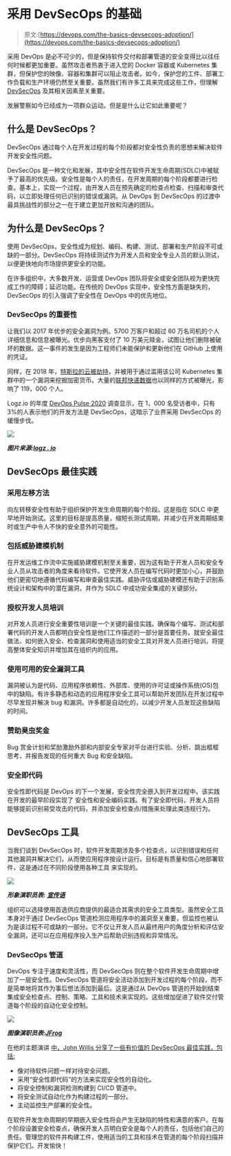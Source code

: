 # 采用 DevSecOps 的基础

> 原文:[https://devops.com/the-basics-devsecops-adoption/](https://devops.com/the-basics-devsecops-adoption/)

采用 DevOps 是必不可少的，但是保持软件交付和部署管道的安全变得比以往任何时候都更加重要。虽然攻击者热衷于进入您的 Docker 容器或 Kubernetes 集群，但保护您的映像、容器和集群可以阻止攻击者。如今，保护您的工件、部署工作负载和生产环境仍然至关重要。虽然我们有许多工具来完成这些工作，但理解 [DevSecOps](https://devops.com/?s=DevSecOps) 及其相关因素至关重要。

发展警察如今已经成为一项群众运动。但是是什么让它如此重要呢？

## 什么是 DevSecOps？

DevSecOps 通过每个人在开发过程的每个阶段都对安全性负责的思想来解决软件开发安全性问题。

DevSecOps 是一种文化和发展，其中安全性在软件开发生命周期(SDLC)中被赋予了最高的优先级。安全性是每个人的责任，在开发周期的每个阶段都要进行检查。基本上，实现一个过程，由开发人员在预先确定的检查点检查、扫描和审查代码，以立即处理任何已识别的错误或漏洞。从 DevOps 到 DevSecOps 的过渡中最具挑战性的部分之一在于建立更加开放和沟通的团队。

## 为什么是 DevSecOps？

使用 DevSecOps，安全性成为规划、编码、构建、测试、部署和生产阶段不可或缺的一部分。DevSecOps 将持续测试作为开发人员和安全专业人员的默认测试，以便更快地向市场提供更安全的功能。

在许多组织中，大多数开发、运营或 DevOps 团队将安全或安全团队视为更快完成工作的障碍；延迟功能。在传统的 DevOps 实现中，安全性方面是缺失的，DevSecOps 的引入强调了安全性在 DevOps 中的优先地位。

### DevSecOps 的重要性

让我们以 2017 年优步的安全漏洞为例。5700 万客户和超过 60 万名司机的个人详细信息和信息被曝光。优步向黑客支付了 10 万美元赎金，试图让他们删除被破坏的数据。这一事件的发生是因为工程师们未能保护和更新他们在 GitHub 上使用的凭证。

同样，在 2018 年，[特斯拉的云被劫持](https://www.infosecurity-magazine.com/opinions/tesla-hack-cryptojacking-warning/)，并被用于通过滥用该公司 Kubernetes 集群中的一个漏洞来挖掘加密货币。大量的[联邦快递数据](https://arstechnica.com/information-technology/2018/02/fedex-customer-data-left-online-for-anyone-to-rifle-through/)也以同样的方式被曝光，影响了 119，000 个人。

Logz.io 的年度 [DevOps Pulse 2020](https://logz.io/blog/devsecops-adoption-barriers/) 调查显示，在 1，000 名受访者中，只有 3%的人表示他们的开发方法是 DevSecOps，这暗示了业界采用 DevSecOps 的缓慢步伐。

![](../Images/c6c3163d83acd3c6d1b6b76e490a7fa9.png)

***图片来源:***[***logz . io***](https://logz.io/blog/devsecops-adoption-barriers/)

## DevSecOps 最佳实践

### 采用左移方法

向左转移安全性有助于组织保护开发生命周期的每个阶段。这是指在 SDLC 中更早地开始测试。这里的目标是提高质量，缩短长测试周期，并减少在开发周期结束时或生产中令人不快的安全意外的可能性。

### 包括威胁建模机制

在开发运维工作流中实施威胁建模机制至关重要，因为这有助于开发人员和安全专业人员从攻击者的角度来看待软件。它使开发人员在编写代码时更加小心，并鼓励他们更密切地遵循代码编写和审查最佳实践。威胁评估或威胁建模还有助于识别系统设计和架构中的潜在漏洞，并作为 SDLC 中成功安全集成的关键部分。

### 授权开发人员培训

对开发人员进行安全重要性培训是一个关键的最佳实践。确保每个编写、测试和部署代码的开发人员都明白安全性是他们工作描述的一部分是首要任务。就安全最佳做法、如何嵌入安全、检查漏洞和使用适当的安全工具对开发人员进行培训，将提高整体安全知识并增加其在组织内的应用。

### 使用可用的安全漏洞工具

漏洞被认为是代码、应用程序依赖性、外部库、使用的许可证或操作系统(OS)包中的缺陷。有许多静态和动态的应用程序安全工具可以帮助开发团队在开发过程中尽早发现并解决 bug 和漏洞。许多都是自动化的，以减少开发人员发现这些缺陷的时间。

### 赞助臭虫奖金

Bug 赏金计划和奖励激励外部和内部安全专家对平台进行实验、分析、跳出框框思考，并报告发现的任何重大 Bug 和安全缺陷。

### 安全即代码

安全性即代码是 DevOps 的下一个发展，安全性完全嵌入到开发过程中。该实践在开发的最早阶段实现了 安全性和安全编码实践。有了安全即代码，开发人员将能够提前识别易受攻击的代码，并添加安全检查点/措施来处理此类违规行为。

## DevSecOps 工具

当我们谈到 DevSecOps 时，软件开发周期涉及多个检查点，以识别错误和任何其他漏洞并解决它们，从而使应用程序按设计运行。目标是有质量和信心地部署软件，这是通过在不同阶段使用各种工具 来实现的。

![](../Images/db6b0f7f196c7cf9922126e23ee85892.png)

***形象演职员表:*** [***宣传语***](https://blog.catchpoint.com/2020/09/17/devops-india-summit-2020/)

组织可以选择使用首选供应商提供的最适合其需求的安全工具类型。虽然安全工具本身对于通过 DevSecOps 管道检测应用程序中的漏洞至关重要，但监控也被认为是该过程不可或缺的一部分。它不仅让开发人员从最终用户的角度分析和评估安全漏洞，还可以在应用程序投入生产后帮助识别违规和异常情况。

### **DevSecOps 管道**

DevOps 专注于速度和灵活性，而 DevSecOps 则在整个软件开发生命周期中增加了一层安全性。DevSecOps 管道将安全活动添加到开发过程的每个阶段，而不是简单地将其作为事后想法添加到最后。这是通过从 DevOps 管道的开始到结束集成安全检查点、控制、策略、工具和技术来实现的。这些增加促进了软件交付管道每个阶段的自动化安全控制。

![](../Images/2431ba4a8b08ad7d2e8c06e80e257ed1.png)

***图像演职员表:***[***JFrog***](https://jfrog.com/knowledge-base/devsecops-pipeline/)

在他的主题演讲 [中，John Willis 分享了一些有价值的 DevSecOps 最佳实践，包括:](https://www.youtube.com/watch?t=1996&v=BSThyNTMlyM&feature=youtu.be)

*   像对待软件问题一样对待安全问题。
*   采用“安全性即代码”的方法来实现安全性的自动化。
*   将安全控制和漏洞检测构建到 CI/CD 管道中。
*   将安全测试自动化作为构建过程的一部分。
*   主动监控生产部署的安全性。

在软件开发生命周期的早期嵌入安全性将会产生无缺陷的特性和满意的客户。在每个阶段设置安全检查点，确保开发人员明白安全是每个人的责任，包括他们自己的责任。管理您的软件并构建工件，使用适当的工具和技术在管道的每个阶段扫描并保护它们。开发愉快！